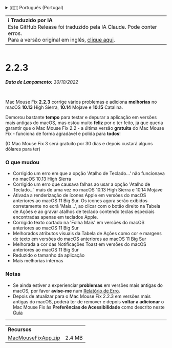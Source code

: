 <details>
<summary>🇵🇹 Português (Portugal)</summary>

[🇬🇧 English (GitHub Release)](https://github.com/noah-nuebling/mac-mouse-fix/releases/tag/2.2.3)\
[🇦🇩 Català](https://redirect.macmousefix.com/?target=mmf-release&tag=2.2.3&locale=ca)\
[🇩🇪 Deutsch](https://redirect.macmousefix.com/?target=mmf-release&tag=2.2.3&locale=de)\
[🇪🇸 Español](https://redirect.macmousefix.com/?target=mmf-release&tag=2.2.3&locale=es)\
[🇫🇷 Français](https://redirect.macmousefix.com/?target=mmf-release&tag=2.2.3&locale=fr)\
[🇮🇩 Indonesia](https://redirect.macmousefix.com/?target=mmf-release&tag=2.2.3&locale=id)\
[🇮🇹 Italiano](https://redirect.macmousefix.com/?target=mmf-release&tag=2.2.3&locale=it)\
[🇭🇺 Magyar](https://redirect.macmousefix.com/?target=mmf-release&tag=2.2.3&locale=hu)\
[🇳🇱 Nederlands](https://redirect.macmousefix.com/?target=mmf-release&tag=2.2.3&locale=nl)\
[🇵🇱 Polski](https://redirect.macmousefix.com/?target=mmf-release&tag=2.2.3&locale=pl)\
[🇧🇷 Português (Brasil)](https://redirect.macmousefix.com/?target=mmf-release&tag=2.2.3&locale=pt-BR)\
**🇵🇹 Português (Portugal)**\
[🇷🇴 Română](https://redirect.macmousefix.com/?target=mmf-release&tag=2.2.3&locale=ro)\
[🇸🇪 Svenska](https://redirect.macmousefix.com/?target=mmf-release&tag=2.2.3&locale=sv)\
[🇻🇳 Tiếng Việt](https://redirect.macmousefix.com/?target=mmf-release&tag=2.2.3&locale=vi)\
[🇹🇷 Türkçe](https://redirect.macmousefix.com/?target=mmf-release&tag=2.2.3&locale=tr)\
[🇨🇿 Čeština](https://redirect.macmousefix.com/?target=mmf-release&tag=2.2.3&locale=cs)\
[🇬🇷 Ελληνικά](https://redirect.macmousefix.com/?target=mmf-release&tag=2.2.3&locale=el)\
[🇷🇺 Русский](https://redirect.macmousefix.com/?target=mmf-release&tag=2.2.3&locale=ru)\
[🇺🇦 Українська](https://redirect.macmousefix.com/?target=mmf-release&tag=2.2.3&locale=uk)\
[🇮🇱 עברית](https://redirect.macmousefix.com/?target=mmf-release&tag=2.2.3&locale=he)\
[🇸🇦 العربية](https://redirect.macmousefix.com/?target=mmf-release&tag=2.2.3&locale=ar)\
[🇮🇳 हिन्दी](https://redirect.macmousefix.com/?target=mmf-release&tag=2.2.3&locale=hi)\
[🇹🇭 ไทย](https://redirect.macmousefix.com/?target=mmf-release&tag=2.2.3&locale=th)\
[🇨🇳 中文 (简体)](https://redirect.macmousefix.com/?target=mmf-release&tag=2.2.3&locale=zh-Hans)\
[🇨🇳 中文 (繁體)](https://redirect.macmousefix.com/?target=mmf-release&tag=2.2.3&locale=zh-Hant)\
[🇭🇰 中文（香港)](https://redirect.macmousefix.com/?target=mmf-release&tag=2.2.3&locale=zh-HK)\
[🇯🇵 日本語](https://redirect.macmousefix.com/?target=mmf-release&tag=2.2.3&locale=ja)\
[🇰🇷 한국어](https://redirect.macmousefix.com/?target=mmf-release&tag=2.2.3&locale=ko)\
[Help translate Mac Mouse Fix to different languages!](https://github.com/noah-nuebling/mac-mouse-fix/discussions/731)
</details>
<table align=><td>
<b>ℹ️ Traduzido por IA</b><br>
Este GitHub Release foi traduzido pela IA Claude. Pode conter erros.<br>
Para a versão original em inglês, <a href="https://github.com/noah-nuebling/mac-mouse-fix/releases/tag/2.2.3">clique aqui</a>.
</td></table>

<table></table>

# 2.2.3
***Data de Lançamento:** 30/10/2022*

<br>

Mac Mouse Fix **2.2.3** corrige vários problemas e adiciona **melhorias** no macOS **10.13** High Sierra, **10.14** Mojave e **10.15** Catalina.

Demorou bastante **tempo** para testar e depurar a aplicação em versões mais antigas do macOS, mas estou muito **feliz** por o ter feito, já que queria garantir que o Mac Mouse Fix 2.2 - a última versão **gratuita** do Mac Mouse Fix - funciona de forma agradável e polida para **todos**!

(O Mac Mouse Fix 3 será gratuito por 30 dias e depois custará alguns dólares para ter)

### O que mudou

- Corrigido um erro em que a opção 'Atalho de Teclado...' não funcionava no macOS 10.13 High Sierra
- Corrigido um erro que causava falhas ao usar a opção 'Atalho de Teclado...' mais de uma vez no macOS 10.13 High Sierra e 10.14 Mojave
- Ativada a renderização de ícones Apple em versões do macOS anteriores ao macOS 11 Big Sur. Os ícones agora serão exibidos corretamente no ecrã 'Mais...', ao clicar com o botão direito na Tabela de Ações e ao gravar atalhos de teclado contendo teclas especiais encontradas apenas em teclados Apple.
- Corrigido texto cortado na 'Folha Mais' em versões do macOS anteriores ao macOS 11 Big Sur
- Melhorados atributos visuais da Tabela de Ações como cor e margens de texto em versões do macOS anteriores ao macOS 11 Big Sur
- Melhorada a cor das Notificações Toast em versões do macOS anteriores ao macOS 11 Big Sur
- Reduzido o tamanho da aplicação
- Mais melhorias internas

### Notas

- Se ainda estiver a experienciar **problemas** em versões mais antigas do macOS, por favor **avise-me** num [Relatório de Erro](https://noah-nuebling.github.io/mac-mouse-fix-feedback-assistant/?type=bug-report).
- Depois de atualizar para o Mac Mouse Fix 2.2.3 em versões mais antigas do macOS, poderá ter de remover e depois **voltar a adicionar** o Mac Mouse Fix às **Preferências de Acessibilidade** como descrito neste [Guia](https://github.com/noah-nuebling/mac-mouse-fix/discussions/101)

---

<table align="start">
<tr>
    <td colspan=2>
        <b>Recursos</b>
    </td>
</tr>
<tr>
    <td><a href="https://github.com/noah-nuebling/mac-mouse-fix/releases/download/2.2.3/MacMouseFixApp.zip">MacMouseFixApp.zip</a></td>
    <td>2.4 MB</td>
</tr>
</table>